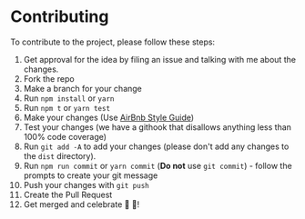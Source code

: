 # Contributing

To contribute to the project, please follow these steps:

1. Get approval for the idea by filing an issue and talking with me about the changes.
2. Fork the repo
3. Make a branch for your change
4. Run `npm install` or `yarn`
5. Run `npm t` or `yarn test`
6. Make your changes (Use [AirBnb Style Guide](https://github.com/airbnb/javascript))
7. Test your changes (we have a githook that disallows anything less than 100% code coverage)
8. Run `git add -A` to add your changes (please don't add any changes to the `dist` directory).
9. Run `npm run commit` or `yarn commit` (**Do not** use `git commit`) - follow the prompts to create your git message
10. Push your changes with `git push`
11. Create the Pull Request
12. Get merged and celebrate 🎉 🎊!